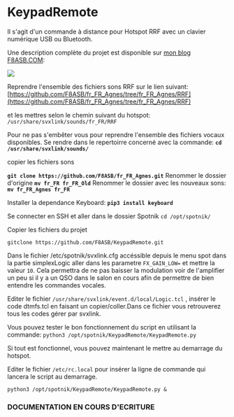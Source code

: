 # KeypadRemote
Il s'agit d'un commande à distance pour Hotspot RRF avec un clavier numérique USB ou Bluetooth.

Une description complète du projet est disponible sur [mon blog F8ASB.COM]( http://blog.f8asb.com/2021/11/06/keypadremote-le-…r-les-malvoyants/):

![](http://blog.f8asb.com/wp-content/uploads/2021/11/keypadremote01.png)

Reprendre l'ensemble des fichiers sons RRF sur le lien suivant:
[https://github.com/F8ASB/fr_FR_Agnes/tree/fr_FR_Agnes/RRF](https://github.com/F8ASB/fr_FR_Agnes/tree/fr_FR_Agnes/RRF)

et les mettres selon le chemin suivant du hotspot:
`/usr/share/svxlink/sounds/fr_FR/RRF`

Pour ne pas s'embêter vous pour reprendre l'ensemble des fichiers vocaux disponibles.
Se rendre dans le repertoirre concerné avec la commande:
**`cd /usr/share/svxlink/sounds/`**

copier les fichiers sons

**`git clone https://github.com/F8ASB/fr_FR_Agnes.git`**
Renommer le dossier d'origine
**`mv fr_FR fr_FR_Old`**
Renommer le dossier avec les nouveaux sons:
**`mv fr_FR_Agnes fr_FR`**



Installer la dependance Keyboard:
**`pip3 install keyboard`**

Se connecter en SSH et aller dans le dossier Spotnik
`cd /opt/spotnik/`

Copier les fichiers du projet

`gitclone https://github.com/F8ASB/KeypadRemote.git`

Dans le fichier /etc/spotnik/svxlink.cfg accéssible depuis le menu spot
dans la partie simplexLogic aller dans les parametre `FX_GAIN_LOW=` et mettre la valeur `10`.
Cela permettra de ne pas baisser la modulation voir de l'amplifier un peu si il y a un QSO dans le salon en cours afin de permettre de bien entendre les commandes vocales.

Editer le fichier `/usr/share/svxlink/event.d/local/Logic.tcl` , insérer le code dtmfs.tcl en faisant un copier/coller.Dans ce fichier vous retrouverez tous les codes gérer par svxlink.

Vous pouvez tester le bon fonctionnement du script en utilisant la commande:
`python3 /opt/spotnik/KeypadRemote/KeypadRemote.py`

Si tout est fonctionnel, vous pouvez maintenant le mettre au demarrage du hotspot.

Editer le fichier `/etc/rc.local` pour insérer la ligne de commande qui lancera le script au demarrage.

`python3 /opt/spotnik/KeypadRemote/KeypadRemote.py &`

### **DOCUMENTATION EN COURS D'ECRITURE**
